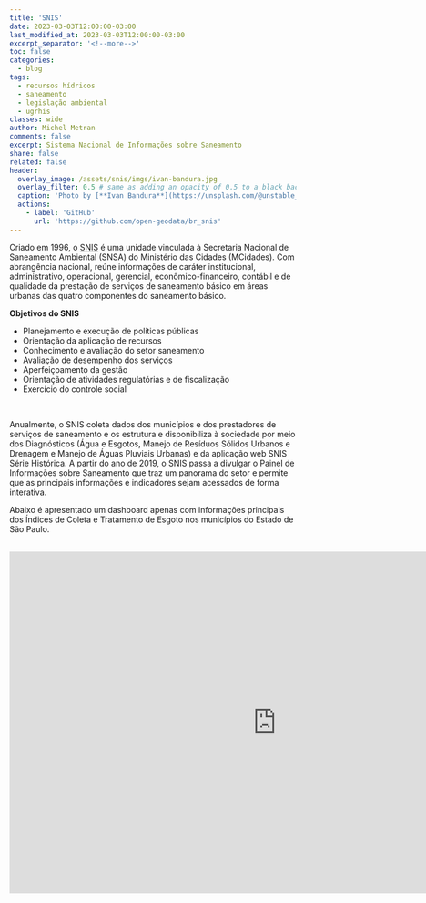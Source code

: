 ```yaml
---
title: 'SNIS'
date: 2023-03-03T12:00:00-03:00
last_modified_at: 2023-03-03T12:00:00-03:00
excerpt_separator: '<!--more-->'
toc: false
categories:
  - blog
tags:
  - recursos hídricos
  - saneamento
  - legislação ambiental
  - ugrhis
classes: wide
author: Michel Metran
comments: false
excerpt: Sistema Nacional de Informações sobre Saneamento
share: false
related: false
header:
  overlay_image: /assets/snis/imgs/ivan-bandura.jpg
  overlay_filter: 0.5 # same as adding an opacity of 0.5 to a black background
  caption: 'Photo by [**Ivan Bandura**](https://unsplash.com/@unstable_affliction?utm_source=unsplash&utm_medium=referral&utm_content=creditCopyText) on [Unsplash](https://unsplash.com/s/photos/sewage?utm_source=unsplash&utm_medium=referral&utm_content=creditCopyText)'
  actions:
    - label: 'GitHub'
      url: 'https://github.com/open-geodata/br_snis'
---
```


Criado em 1996, o [SNIS](https://www.gov.br/mdr/pt-br/assuntos/saneamento/snis) é uma unidade vinculada à Secretaria Nacional de Saneamento Ambiental (SNSA) do Ministério das Cidades (MCidades). Com abrangência nacional, reúne informações de caráter institucional, administrativo, operacional, gerencial, econômico-financeiro, contábil e de qualidade da prestação de serviços de saneamento básico em áreas urbanas das quatro componentes do saneamento básico.

**Objetivos do SNIS**

- Planejamento e execução de políticas públicas
- Orientação da aplicação de recursos
- Conhecimento e avaliação do setor saneamento
- Avaliação de desempenho dos serviços
- Aperfeiçoamento da gestão
- Orientação de atividades regulatórias e de fiscalização
- Exercício do controle social

<br>

Anualmente, o SNIS coleta dados dos municípios e dos prestadores de serviços de saneamento e os estrutura e disponibiliza à sociedade por meio dos Diagnósticos (Água e Esgotos, Manejo de Resíduos Sólidos Urbanos e Drenagem e Manejo de Águas Pluviais Urbanas) e da aplicação web SNIS Série Histórica. A partir do ano de 2019, o SNIS passa a divulgar o Painel de Informações sobre Saneamento que traz um panorama do setor e permite que as principais informações e indicadores sejam acessados de forma interativa.

Abaixo é apresentado um dashboard apenas com informações principais dos Índices de Coleta e Tratamento de Esgoto nos municípios do Estado de São Paulo.

<br>

<iframe title="Report Section" width="936" height="600" src="https://app.powerbi.com/view?r=eyJrIjoiZTUxNDQ2ODctNzUwZi00NTYwLTk2NTAtOGJjYzI1YWZlYTQyIiwidCI6IjJkYmQ4NDk5LTUwOGQtNGI3Ni1hMzFkLWNhMzljYjNkOGYxZCJ9" frameborder="0" allowFullScreen="true"></iframe>
